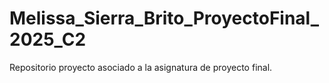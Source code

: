 # Melissa_Sierra_Brito_ProyectoFinal_2025_C2
 Repositorio proyecto asociado a la asignatura de proyecto final.
